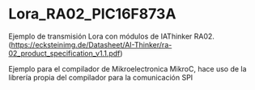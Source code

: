 # Lora_RA02_PIC16F873A
Ejemplo de transmisión Lora con módulos de IAThinker RA02. (https://ecksteinimg.de/Datasheet/AI-Thinker/ra-02_product_specification_v1.1.pdf)

Ejemplo para el compilador de Mikroelectronica MikroC, hace uso de la librería propia del compilador para la comunicación SPI
